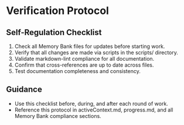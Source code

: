 # Verification Protocol

## Self-Regulation Checklist

1. Check all Memory Bank files for updates before starting work.
2. Verify that all changes are made via scripts in the scripts/ directory.
3. Validate markdown-lint compliance for all documentation.
4. Confirm that cross-references are up to date across files.
5. Test documentation completeness and consistency.

## Guidance

- Use this checklist before, during, and after each round of work.
- Reference this protocol in activeContext.md, progress.md, and all Memory Bank compliance sections.
